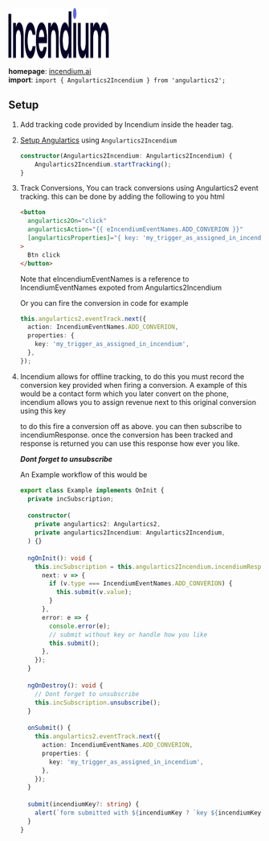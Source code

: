 <img
    src="../../../assets/svg/incendium.svg"
    alt="Incendium analytics logo"
    height="100px"
    width="200px" />

**homepage**: [incendium.ai](https://www.incendium.ai/)  
**import**: `import { Angulartics2Incendium } from 'angulartics2';`

## Setup

1. Add tracking code provided by Incendium inside the header tag.

2. [Setup Angulartics](https://github.com/angulartics/angulartics2/tree/master#installation) using `Angulartics2Incendium`

   ```typescript
   constructor(Angulartics2Incendium: Angulartics2Incendium) {
       Angulartics2Incendium.startTracking();
   }
   ```

3. Track Conversions, You can track conversions using Angulartics2 event tracking.
   this can be done by adding the following to you html

   ```html
   <button
     angulartics2On="click"
     angularticsAction="{{ eIncendiumEventNames.ADD_CONVERION }}"
     [angularticsProperties]="{ key: 'my_trigger_as_assigned_in_incendium' }"
   >
     Btn click
   </button>
   ```

   Note that eIncendiumEventNames is a reference to IncendiumEventNames expoted from Angulartics2Incendium

   Or you can fire the conversion in code for example

   ```typescript
   this.angulartics2.eventTrack.next({
     action: IncendiumEventNames.ADD_CONVERION,
     properties: {
       key: 'my_trigger_as_assigned_in_incendium',
     },
   });
   ```

4. Incendium allows for offline tracking, to do this you must record the conversion key provided when firing a conversion.
   A example of this would be a contact form which you later convert on the phone, incendium allows you to assign revenue next to this original conversion using this key

   to do this fire a conversion off as above.
   you can then subscribe to incendiumResponse. once the conversion has been tracked and response is returned you can use this response how ever you like.

   **_Dont forget to unsubscribe_**

   An Example workflow of this would be

   ```typescript
   export class Example implements OnInit {
     private incSubscription;

     constructor(
       private angulartics2: Angulartics2,
       private angulartics2Incendium: Angulartics2Incendium,
     ) {}

     ngOnInit(): void {
       this.incSubscription = this.angulartics2Incendium.incendiumResponse.subscribe({
         next: v => {
           if (v.type === IncendiumEventNames.ADD_CONVERION) {
             this.submit(v.value);
           }
         },
         error: e => {
           console.error(e);
           // submit without key or handle how you like
           this.submit();
         },
       });
     }

     ngOnDestroy(): void {
       // Dont forget to unsubscribe
       this.incSubscription.unsubscribe();
     }

     onSubmit() {
       this.angulartics2.eventTrack.next({
         action: IncendiumEventNames.ADD_CONVERION,
         properties: {
           key: 'my_trigger_as_assigned_in_incendium',
         },
       });
     }

     submit(incendiumKey?: string) {
       alert(`form submitted with ${incendiumKey ? `key ${incendiumKey}` : `no key`}`);
     }
   }
   ```
